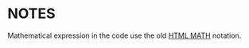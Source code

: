 # NOTES

Mathematical expression in the code use the old [HTML MATH](https://www.w3.org/MarkUp/html3/maths.html) notation.